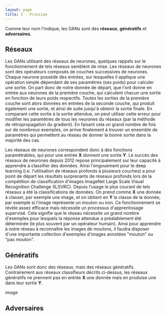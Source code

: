 ```yaml
---
layout: page
title: I - Principe
---
```


Comme leur nom l'indique, les GANs sont des **réseaux**, **génératifs** et **adversaires**.

## Réseaux

Les GANs utilisant des réseaux de neurones, quelques rappels sur le fonctionnement de tels réseaux semblent de mise.
Les réseaux de neurones sont des opérateurs composés de couches successives de neurones. Chaque neurone possède des entrées, sur lesquelles il applique une opération simple dépendant de ses paramètres (ses poids) pour calculer une sortie. On part donc de notre donnée de départ, que l'ont donne en entrée aux neurones de la première couche, qui calculent chacun une sortie en fonction de leurs poids respectifs. Toutes les sorties de la première couche sont alors données en entrées de la seconde couche, qui produit également une sortie, et ainsi de suite jusqu'à obtenir la sortie finale. En comparant cette sortie à la sortie attendue, on peut utiliser cette erreur pour modifier les paramètres de tous les neurones du réseaux (par la méthode de rétropropagation du gradient). En faisant cela un grand nombre de fois sur de nombreux exemples, on arrive finalement à trouver un ensemble de paramètres qui permettent au réseau de donner la bonne sortie dans la majorité des cas.

Les réseaux de neurones correspondent donc à des fonctions paramétrables, qui pour une entrée **X** donnent une sortie **Y**. Le succès des réseaux de neurones depuis 2012 repose principalement sur leur capacité à apprendre à classifier des données. Ainsi l'engouement pour le deep learning (i.e. l'utilisation de réseaux profonds à plusieurs couches) a pour point de départ les résultats surprenants de réseaux profonds lors de la compétition de classification d'images ImageNet Large Scale Visual Recognition Challenge (ILSVRC). Depuis l'usage le plus courant de tels réseaux a été la classifications de données. On prend comme **X** une donnée à classer, par exemple une image, et on obtient en **Y** la classe de la donnée, par exemple si l'image représente un mouton ou non. Ce fonctionnement se révèle assez efficace mais nécessite un processus d'apprentissage supervisé. Cela signifie que le réseau nécessite un grand nombre d'exemples pour lesquels la réponse attendue a préalablement été déterminée (le plus souvent par un opérateur humain). Ainsi pour apprendre à notre réseau à reconnaître les images de moutons, il faudra disposer d'une importante collection d'exemples d'images annotées "mouton" ou "pas mouton".

## Génératifs

Les GANs sont donc des réseaux, mais des réseaux génératifs. Contrairement aux réseaux classifieurs décrits ci-dessus, les réseaux génératifs ne prennent pas en entrée **X** une donnée mais en produise une dans leur sortie **Y**.

*image*




## Adversaires
